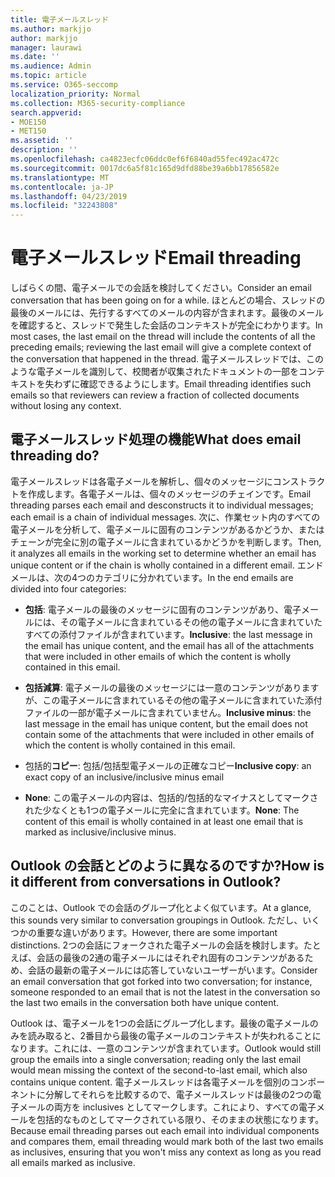 ```yaml
---
title: 電子メールスレッド
ms.author: markjjo
author: markjjo
manager: laurawi
ms.date: ''
ms.audience: Admin
ms.topic: article
ms.service: O365-seccomp
localization_priority: Normal
ms.collection: M365-security-compliance
search.appverid:
- MOE150
- MET150
ms.assetid: ''
description: ''
ms.openlocfilehash: ca4823ecfc06ddc0ef6f6840ad55fec492ac472c
ms.sourcegitcommit: 0017dc6a5f81c165d9dfd88be39a6bb17856582e
ms.translationtype: MT
ms.contentlocale: ja-JP
ms.lasthandoff: 04/23/2019
ms.locfileid: "32243808"
---
```

# <a name="email-threading"></a><span data-ttu-id="461a3-102">電子メールスレッド</span><span class="sxs-lookup"><span data-stu-id="461a3-102">Email threading</span></span>

<span data-ttu-id="461a3-103">しばらくの間、電子メールでの会話を検討してください。</span><span class="sxs-lookup"><span data-stu-id="461a3-103">Consider an email conversation that has been going on for a while.</span></span> <span data-ttu-id="461a3-104">ほとんどの場合、スレッドの最後のメールには、先行するすべてのメールの内容が含まれます。最後のメールを確認すると、スレッドで発生した会話のコンテキストが完全にわかります。</span><span class="sxs-lookup"><span data-stu-id="461a3-104">In most cases, the last email on the thread will include the contents of all the preceding emails; reviewing the last email will give a complete context of the conversation that happened in the thread.</span></span> <span data-ttu-id="461a3-105">電子メールスレッドでは、このような電子メールを識別して、校閲者が収集されたドキュメントの一部をコンテキストを失わずに確認できるようにします。</span><span class="sxs-lookup"><span data-stu-id="461a3-105">Email threading identifies such emails so that reviewers can review a fraction of collected documents without losing any context.</span></span>

## <a name="what-does-email-threading-do"></a><span data-ttu-id="461a3-106">電子メールスレッド処理の機能</span><span class="sxs-lookup"><span data-stu-id="461a3-106">What does email threading do?</span></span>

<span data-ttu-id="461a3-107">電子メールスレッドは各電子メールを解析し、個々のメッセージにコンストラクトを作成します。各電子メールは、個々のメッセージのチェインです。</span><span class="sxs-lookup"><span data-stu-id="461a3-107">Email threading parses each email and desconstructs it to individual messages; each email is a chain of individual messages.</span></span> <span data-ttu-id="461a3-108">次に、作業セット内のすべての電子メールを分析して、電子メールに固有のコンテンツがあるかどうか、またはチェーンが完全に別の電子メールに含まれているかどうかを判断します。</span><span class="sxs-lookup"><span data-stu-id="461a3-108">Then, it analyzes all emails in the working set to determine whether an email has unique content or if the chain is wholly contained in a different email.</span></span> <span data-ttu-id="461a3-109">エンドメールは、次の4つのカテゴリに分かれています。</span><span class="sxs-lookup"><span data-stu-id="461a3-109">In the end emails are divided into four categories:</span></span>

- <span data-ttu-id="461a3-110">**包括**: 電子メールの最後のメッセージに固有のコンテンツがあり、電子メールには、その電子メールに含まれているその他の電子メールに含まれていたすべての添付ファイルが含まれています。</span><span class="sxs-lookup"><span data-stu-id="461a3-110">**Inclusive**: the last message in the email has unique content, and the email has all of the attachments that were included in other emails of which the content is wholly contained in this email.</span></span>


- <span data-ttu-id="461a3-111">**包括減算**: 電子メールの最後のメッセージには一意のコンテンツがありますが、この電子メールに含まれているその他の電子メールに含まれていた添付ファイルの一部が電子メールに含まれていません。</span><span class="sxs-lookup"><span data-stu-id="461a3-111">**Inclusive minus**: the last message in the email has unique content, but the email does not contain some of the attachments that were included in other emails of which the content is wholly contained in this email.</span></span>

- <span data-ttu-id="461a3-112">包括的**コピー**: 包括/包括型電子メールの正確なコピー</span><span class="sxs-lookup"><span data-stu-id="461a3-112">**Inclusive copy**: an exact copy of an inclusive/inclusive minus email</span></span>

- <span data-ttu-id="461a3-113">**None**: この電子メールの内容は、包括的/包括的なマイナスとしてマークされた少なくとも1つの電子メールに完全に含まれています。</span><span class="sxs-lookup"><span data-stu-id="461a3-113">**None**: The content of this email is wholly contained in at least one email that is marked as inclusive/inclusive minus.</span></span>

## <a name="how-is-it-different-from-conversations-in-outlook"></a><span data-ttu-id="461a3-114">Outlook の会話とどのように異なるのですか?</span><span class="sxs-lookup"><span data-stu-id="461a3-114">How is it different from conversations in Outlook?</span></span>
<span data-ttu-id="461a3-115">このことは、Outlook での会話のグループ化とよく似ています。</span><span class="sxs-lookup"><span data-stu-id="461a3-115">At a glance, this sounds very similar to conversation groupings in Outlook.</span></span> <span data-ttu-id="461a3-116">ただし、いくつかの重要な違いがあります。</span><span class="sxs-lookup"><span data-stu-id="461a3-116">However, there are some important distinctions.</span></span> <span data-ttu-id="461a3-117">2つの会話にフォークされた電子メールの会話を検討します。たとえば、会話の最後の2通の電子メールにはそれぞれ固有のコンテンツがあるため、会話の最新の電子メールには応答していないユーザーがいます。</span><span class="sxs-lookup"><span data-stu-id="461a3-117">Consider an email conversation that got forked into two conversation; for instance, someone responded to an email that is not the latest in the conversation so the last two emails in the conversation both have unique content.</span></span>

<span data-ttu-id="461a3-118">Outlook は、電子メールを1つの会話にグループ化します。最後の電子メールのみを読み取ると、2番目から最後の電子メールのコンテキストが失われることになります。これには、一意のコンテンツが含まれています。</span><span class="sxs-lookup"><span data-stu-id="461a3-118">Outlook would still group the emails into a single conversation; reading only the last email would mean missing the context of the second-to-last email, which also contains unique content.</span></span> <span data-ttu-id="461a3-119">電子メールスレッドは各電子メールを個別のコンポーネントに分解してそれらを比較するので、電子メールスレッドは最後の2つの電子メールの両方を inclusives としてマークします。これにより、すべての電子メールを包括的なものとしてマークされている限り、そのままの状態になります。</span><span class="sxs-lookup"><span data-stu-id="461a3-119">Because email threading parses out each email into individual components and compares them, email threading would mark both of the last two emails as inclusives, ensuring that you won't miss any context as long as you read all emails marked as inclusive.</span></span>